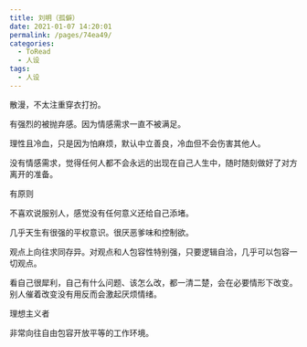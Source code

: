 ```yaml
---
title: 刘明（孤僻）
date: 2021-01-07 14:20:01
permalink: /pages/74ea49/
categories:
  - ToRead
  - 人设
tags:
  - 人设
---
```






散漫，不太注重穿衣打扮。



有强烈的被抛弃感。因为情感需求一直不被满足。



理性且冷血，只是因为怕麻烦，默认中立善良，冷血但不会伤害其他人。



没有情感需求，觉得任何人都不会永远的出现在自己人生中，随时随刻做好了对方离开的准备。



有原则



不喜欢说服别人，感觉没有任何意义还给自己添堵。



几乎天生有很强的平权意识。很厌恶爹味和控制欲。



观点上向往求同存异。对观点和人包容性特别强，只要逻辑自洽，几乎可以包容一切观点。



看自己很犀利，自己有什么问题、该怎么改，都一清二楚，会在必要情形下改变。别人催着改变没有用反而会激起厌烦情绪。



理想主义者



非常向往自由包容开放平等的工作环境。





